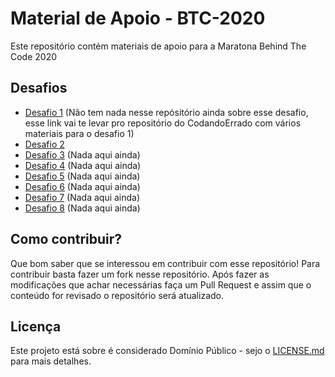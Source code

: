 # Material de Apoio - BTC-2020
Este repositório contém materiais de apoio para a Maratona Behind The Code 2020

## Desafios

- [Desafio 1](https://github.com/CodandoErrado/desafio-1-btc-imagens) (Não tem nada nesse repósitório ainda sobre esse desafio, esse link vai te levar pro repositório do CodandoErrado com vários materiais para o desafio 1)
- [Desafio 2](https://github.com/joelschutz/material-de-apoio-btc-2020/blob/master/Desafio%202/desafio-2.md)
- [Desafio 3]() (Nada aqui ainda)
- [Desafio 4]() (Nada aqui ainda)
- [Desafio 5]() (Nada aqui ainda)
- [Desafio 6]() (Nada aqui ainda)
- [Desafio 7]() (Nada aqui ainda)
- [Desafio 8]() (Nada aqui ainda)


## Como contribuir?
Que bom saber que se interessou em contribuir com esse repositório! Para contribuir basta fazer um fork nesse repositório. Após fazer as modificações que achar necessárias faça um Pull Request e assim que o conteúdo for revisado o repositório será atualizado.

## Licença

Este projeto está sobre é considerado Domínio Público - sejo o [LICENSE.md](LICENSE.md) para mais detalhes.
